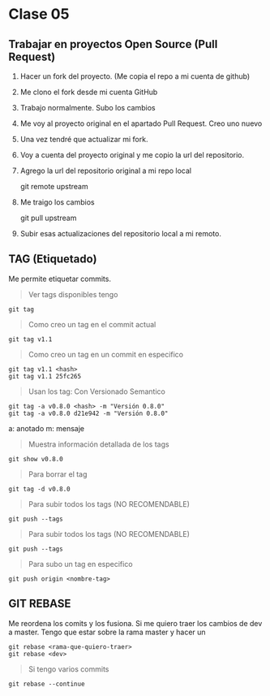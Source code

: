 # Clase 05

## Trabajar en proyectos Open Source (Pull Request)

1. Hacer un fork del proyecto. (Me copia el repo a mi cuenta de github)
2. Me clono el fork desde mi cuenta GitHub
3. Trabajo normalmente. Subo los cambios
4. Me voy al proyecto original en el apartado Pull Request. Creo uno nuevo
5. Una vez tendré que actualizar mi fork.
6. Voy a cuenta del proyecto original y me copio la url del repositorio.
7. Agrego la url del repositorio original a mi repo local

    git remote upstream <URL-repositorio-original>

8. Me traigo los cambios

    git pull upstream <rama-que-quiero-actualizar>

9. Subir esas actualizaciones del repositorio local a mi remoto.
## TAG (Etiquetado)
Me permite etiquetar commits.

> Ver tags disponibles tengo

    git tag

> Como creo un tag en el commit actual

    git tag v1.1

> Como creo un tag en un commit en especifico

    git tag v1.1 <hash>
    git tag v1.1 25fc265

> Usan los tag: Con Versionado Semantico

    git tag -a v0.8.0 <hash> -m "Versión 0.8.0"
    git tag -a v0.8.0 d21e942 -m "Versión 0.8.0"

a: anotado
m: mensaje

> Muestra información detallada de los tags

    git show v0.8.0

> Para borrar el tag

    git tag -d v0.8.0

> Para subir todos los tags (NO RECOMENDABLE)

    git push --tags

> Para subir todos los tags (NO RECOMENDABLE)

    git push --tags

> Para subo un tag en especifico

    git push origin <nombre-tag>

## GIT REBASE
Me reordena los comits y los fusiona. Si me quiero traer los cambios de dev a master. Tengo que estar sobre la rama master y hacer un 

    git rebase <rama-que-quiero-traer>
    git rebase <dev>

> Si tengo varios commits

    git rebase --continue

